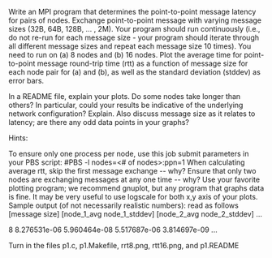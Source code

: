 Write an MPI program that determines the point-to-point message latency for pairs of nodes. Exchange point-to-point message with varying message sizes (32B, 64B, 128B, ... , 2M). Your program should run continuously (i.e., do not re-run for each message size - your program should iterate through all different message sizes and repeat each message size 10 times). You need to run on (a) 8 nodes and (b) 16 nodes.
Plot the average time for point-to-point message round-trip time (rtt) as a function of message size for each node pair for (a) and (b), as well as the standard deviation (stddev) as error bars.

In a README file, explain your plots. Do some nodes take longer than others? In particular, could your results be indicative of the underlying network configuration? Explain. Also discuss message size as it relates to latency; are there any odd data points in your graphs?

Hints:

To ensure only one process per node, use this job submit parameters in your PBS script:
#PBS -l nodes=<# of nodes>:ppn=1
When calculating average rtt, skip the first message exchange -- why?
Ensure that only two nodes are exchanging messages at any one time -- why?
Use your favorite plotting program; we recommend gnuplot, but any program that graphs data is fine.
It may be very useful to use logscale for both x,y axis of your plots.
Sample output (of not necessarily realistic numbers): read as follows [message size] [node_1_avg node_1_stddev] [node_2_avg node_2_stddev] ...

8 8.276531e-06 5.960464e-08 5.517687e-06 3.814697e-09 ...

Turn in the files p1.c, p1.Makefile, rrt8.png, rtt16.png, and p1.README